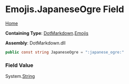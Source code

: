 # Emojis\.JapaneseOgre Field

[Home](../../../README.md)

**Containing Type**: [DotMarkdown](../../README.md)\.[Emojis](../README.md)

**Assembly**: DotMarkdown\.dll

```csharp
public const string JapaneseOgre = ":japanese_ogre:"
```

### Field Value

System\.[String](https://docs.microsoft.com/en-us/dotnet/api/system.string)